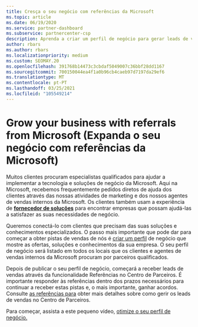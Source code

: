 ```yaml
---
title: Cresça o seu negócio com referências da Microsoft
ms.topic: article
ms.date: 06/19/2020
ms.service: partner-dashboard
ms.subservice: partnercenter-csp
description: Aprenda a criar um perfil de negócio para gerar leads de vendas através da funcionalidade de Referências do Centro de Parceiros e, em seguida, responda a estas referências.
author: rbars
ms.author: rbars
ms.localizationpriority: medium
ms.custom: SEOMAY.20
ms.openlocfilehash: 391768b14473c3cbdaf5049007c36bbf28dd1167
ms.sourcegitcommit: 700150044ea4f1a0b96cb4caeb97d7197da29ef6
ms.translationtype: MT
ms.contentlocale: pt-PT
ms.lasthandoff: 03/25/2021
ms.locfileid: "105549214"
---
```

# <a name="grow-your-business-with-referrals-from-microsoft"></a>Grow your business with referrals from Microsoft (Expanda o seu negócio com referências da Microsoft)

Muitos clientes procuram especialistas qualificados para ajudar a implementar a tecnologia e soluções de negócio da Microsoft. Aqui na Microsoft, recebemos frequentemente pedidos diretos de ajuda dos clientes através das nossas atividades de marketing e dos nossos agentes de vendas internos da Microsoft. Os clientes também usam a experiência de [ **fornecedor de soluções**](https://www.microsoft.com/solution-providers/search) para encontrar empresas que possam ajudá-las a satisfazer as suas necessidades de negócio. 

Queremos conectá-lo com clientes que precisam das suas soluções e conhecimentos especializados. O passo mais importante que pode dar para começar a obter pistas de vendas de nós é [criar um perfil](create-a-marketing-profile.md) de negócio que mostre as ofertas, soluções e conhecimentos da sua empresa. O seu perfil de negócio será listado em todos os locais que os clientes e agentes de vendas internos da Microsoft procuram por parceiros qualificados. 

 Depois de publicar o seu perfil de negócio, começará a receber leads de vendas através da funcionalidade Referências no Centro de Parceiros. É importante responder às referências dentro dos prazos necessários para continuar a receber estas pistas e, o mais importante, ganhar acordos. Consulte [as referências para](manage-leads.md) obter mais detalhes sobre como gerir os leads de vendas no Centro de Parceiros.  


Para começar, assista a este pequeno vídeo, [otimize o seu perfil de negócio.](https://player.vimeo.com/video/252788046)
